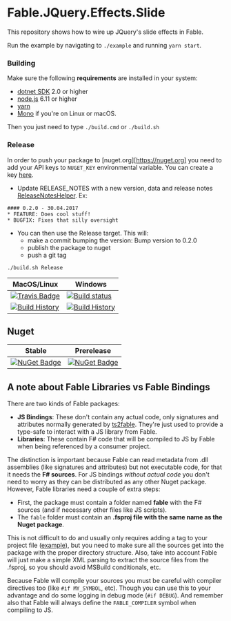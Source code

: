 # Fable.JQuery.Effects.Slide

This repository shows how to wire up JQuery's slide effects in Fable.

Run the example by navigating to `./example` and running `yarn start`.

### Building

Make sure the following **requirements** are installed in your system:

* [dotnet SDK](https://www.microsoft.com/net/download/core) 2.0 or higher
* [node.js](https://nodejs.org) 6.11 or higher
* [yarn](https://yarnpkg.com)
* [Mono](http://www.mono-project.com/) if you're on Linux or macOS.

Then you just need to type `./build.cmd` or `./build.sh`

### Release

In order to push your package to [nuget.org][https://nuget.org] you need to add your API keys to `NUGET_KEY` environmental variable.
You can create a key [here](https://www.nuget.org/account/ApiKeys).

- Update RELEASE_NOTES with a new version, data and release notes [ReleaseNotesHelper](http://fake.build/apidocs/fake-releasenoteshelper.html).
Ex:

```
#### 0.2.0 - 30.04.2017
* FEATURE: Does cool stuff!
* BUGFIX: Fixes that silly oversight
```


- You can then use the Release target. This will:
  - make a commit bumping the version: Bump version to 0.2.0
  - publish the package to nuget
  - push a git tag

`./build.sh Release`



MacOS/Linux | Windows
--- | ---
[![Travis Badge](https://travis-ci.org/MyGithubUsername/Fable.Fable.JQuery.Effects.Slide.svg?branch=master)](https://travis-ci.org/MyGithubUsername/Fable.Fable.JQuery.Effects.Slide) | [![Build status](https://ci.appveyor.com/api/projects/status/github/MyGithubUsername/Fable.Fable.JQuery.Effects.Slide?svg=true)](https://ci.appveyor.com/project/MyGithubUsername/Fable.Fable.JQuery.Effects.Slide)
[![Build History](https://buildstats.info/travisci/chart/MyGithubUsername/Fable.Fable.JQuery.Effects.Slide)](https://travis-ci.org/MyGithubUsername/Fable.Fable.JQuery.Effects.Slide/builds) | [![Build History](https://buildstats.info/appveyor/chart/MyGithubUsername/Fable.Fable.JQuery.Effects.Slide)](https://ci.appveyor.com/project/MyGithubUsername/Fable.Fable.JQuery.Effects.Slide)


## Nuget

Stable | Prerelease
--- | ---
[![NuGet Badge](https://buildstats.info/nuget/Fable.Fable.JQuery.Effects.Slide)](https://www.nuget.org/packages/Fable.Fable.JQuery.Effects.Slide/) | [![NuGet Badge](https://buildstats.info/nuget/Fable.Fable.JQuery.Effects.Slide?includePreReleases=true)](https://www.nuget.org/packages/Fable.Fable.JQuery.Effects.Slide/)



## A note about Fable Libraries vs Fable Bindings

There are two kinds of Fable packages:

- **JS Bindings**: These don't contain any actual code, only signatures and attributes normally generated by [ts2fable](https://www.npmjs.com/package/ts2fable). They're just used to provide a type-safe to interact with a JS library from Fable.
- **Libraries**: These contain F# code that will be compiled to JS by Fable when being referenced by a consumer project.

The distinction is important because Fable can read metadata from .dll assemblies (like signatures and attributes) but not executable code, for that it needs the **F# sources**. For JS bindings _without actual code_ you don't need to worry as they can be distributed as any other Nuget package. However, Fable libraries need a couple of extra steps:

- First, the package must contain a folder named **fable** with the F# sources (and if necessary other files like JS scripts).
- The `fable` folder must contain an **.fsproj file with the same name as the Nuget package**.

This is not difficult to do and usually only requires adding a tag to your project file ([example](https://github.com/fable-compiler/fable-react-native/blob/6a7cc0e5074b985ef94e49a631cb8285eb9950c8/src/Fable.React.Native.fsproj#L32-L34)), but you need to make sure all the sources get into the package with the proper directory structure. Also, take into account Fable will just make a simple XML parsing to extract the source files from the .fsproj, so you should avoid MSBuild conditionals, etc.

Because Fable will compile your sources you must be careful with compiler directives too (like `#if MY_SYMBOL`, etc). Though you can use this to your advantage and do some logging in debug mode (`#if DEBUG`). And remember also that Fable will always define the `FABLE_COMPILER` symbol when compiling to JS.
